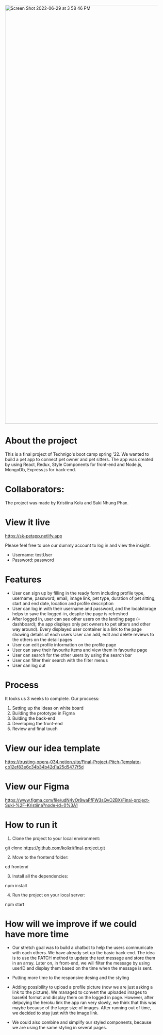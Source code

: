 <img width="1377" alt="Screen Shot 2022-06-29 at 3 58 46 PM" src="https://user-images.githubusercontent.com/91788124/176442446-9d0a7fb0-1c75-44e3-8a75-9e2f552d9294.png">
 
# About the project
This is a final project of Technigo's boot camp spring '22. We wanted to build a pet app to connect pet owner and pet sitters. The app was created by using React, Redux, Style Components for front-end and Node.js, MongoDb, Express.js for back-end.

# Collaborators:
The project was made by Kristiina Kolu and Suki Nhung Phan.

# View it live
https://sk-petapp.netlify.app

Please feel free to use our dummy account to log in and view the insight. 
- Username: testUser 
- Password: password

# Features
- User can sign up by filling in the ready form including profile type, username, password, email, image link, pet type, duration of pet sitting, start and end date, location and profile description
- User can log in with their username and password, and the localstorage helps to save the logged-in, despite the page is refreshed
- After logged in, user can see other users on the landing page (= dashboard); the app displays only pet owners to pet sitters and other way around). Every displayed user container is a link to the page showing details of each users
 User can add, edit and delete reviews to the others on the detail pages
- User can edit profile information on the profile page
- User can save their favourite items and view them in favourite page
- User can search for the other users by using the search bar
- User can filter their search with the filter menus
- User can log out

# Process
It tooks us 3 weeks to complete. Our proccess:
 1. Setting up the ideas on white board
 2. Building the prototype in Figma
 3. Bulding the back-end
 4. Developing the front-end
 5. Review and final touch

# View our idea template
https://trusting-opera-034.notion.site/Final-Project-Pitch-Template-cb12ef83e6c34b34b42d1a25d5477f5d
 
# View our Figma 
https://www.figma.com/file/udN4vOr8waFfFW3sQvO2BX/Final-project-Suki-%2F-Kristiina?node-id=0%3A1

# How to run it
1. Clone the project to your local environment:

git clone https://github.com/kolkri/final-project.git

2. Move to the frontend folder:

cd frontend

3. Install all the dependencies:

npm install

4. Run the project on your local server:

npm start



# How will we improve if we could have more time
- Our stretch goal was to build a chatbot to help the users communicate with each others. We have already set up the basic back-end. The idea is to use the PATCH method to update the text message and store them in an array. Later on, in front-end, we will filter the message by using userID and display them based on the time when the message is sent. 

- Putting more time to the responsive desing and the styling

- Adding possibility to upload a profile picture (now we are just asking a link to the picture). We managed to convert the uploaded images to base64 format and display them on the logged in page. However, after delpoying the heroku link the app ran very slowly, we think that this was maybe because of the large size of images. After running out of time, we decided to stay just with the image link. 

- We could also combine and simplify our styled components, because we are using the same styling in several pages. 
 
 
